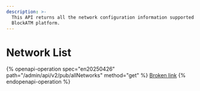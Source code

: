 ```yaml
---
description: >-
  This API returns all the network configuration information supported by the
  BlockATM platform.
---
```


# Network List

{% openapi-operation spec="en20250426" path="/admin/api/v2/pub/allNetworks" method="get" %}
[Broken link](broken-reference)
{% endopenapi-operation %}
